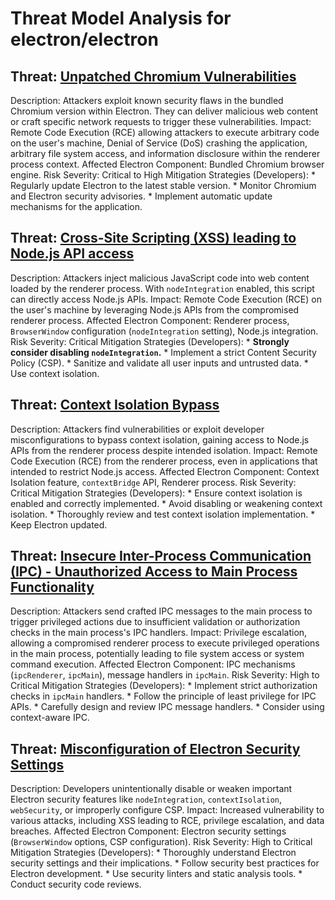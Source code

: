 # Threat Model Analysis for electron/electron

## Threat: [Unpatched Chromium Vulnerabilities](./threats/unpatched_chromium_vulnerabilities.md)

Description: Attackers exploit known security flaws in the bundled Chromium version within Electron. They can deliver malicious web content or craft specific network requests to trigger these vulnerabilities.
Impact: Remote Code Execution (RCE) allowing attackers to execute arbitrary code on the user's machine, Denial of Service (DoS) crashing the application, arbitrary file system access, and information disclosure within the renderer process context.
Affected Electron Component: Bundled Chromium browser engine.
Risk Severity: Critical to High
Mitigation Strategies (Developers):
    * Regularly update Electron to the latest stable version.
    * Monitor Chromium and Electron security advisories.
    * Implement automatic update mechanisms for the application.

## Threat: [Cross-Site Scripting (XSS) leading to Node.js API access](./threats/cross-site_scripting__xss__leading_to_node_js_api_access.md)

Description: Attackers inject malicious JavaScript code into web content loaded by the renderer process. With `nodeIntegration` enabled, this script can directly access Node.js APIs.
Impact: Remote Code Execution (RCE) on the user's machine by leveraging Node.js APIs from the compromised renderer process.
Affected Electron Component: Renderer process, `BrowserWindow` configuration (`nodeIntegration` setting), Node.js integration.
Risk Severity: Critical
Mitigation Strategies (Developers):
    * **Strongly consider disabling `nodeIntegration`.**
    * Implement a strict Content Security Policy (CSP).
    * Sanitize and validate all user inputs and untrusted data.
    * Use context isolation.

## Threat: [Context Isolation Bypass](./threats/context_isolation_bypass.md)

Description: Attackers find vulnerabilities or exploit developer misconfigurations to bypass context isolation, gaining access to Node.js APIs from the renderer process despite intended isolation.
Impact: Remote Code Execution (RCE) from the renderer process, even in applications that intended to restrict Node.js access.
Affected Electron Component: Context Isolation feature, `contextBridge` API, Renderer process.
Risk Severity: Critical
Mitigation Strategies (Developers):
    * Ensure context isolation is enabled and correctly implemented.
    * Avoid disabling or weakening context isolation.
    * Thoroughly review and test context isolation implementation.
    * Keep Electron updated.

## Threat: [Insecure Inter-Process Communication (IPC) - Unauthorized Access to Main Process Functionality](./threats/insecure_inter-process_communication__ipc__-_unauthorized_access_to_main_process_functionality.md)

Description: Attackers send crafted IPC messages to the main process to trigger privileged actions due to insufficient validation or authorization checks in the main process's IPC handlers.
Impact: Privilege escalation, allowing a compromised renderer process to execute privileged operations in the main process, potentially leading to file system access or system command execution.
Affected Electron Component: IPC mechanisms (`ipcRenderer`, `ipcMain`), message handlers in `ipcMain`.
Risk Severity: High to Critical
Mitigation Strategies (Developers):
    * Implement strict authorization checks in `ipcMain` handlers.
    * Follow the principle of least privilege for IPC APIs.
    * Carefully design and review IPC message handlers.
    * Consider using context-aware IPC.

## Threat: [Misconfiguration of Electron Security Settings](./threats/misconfiguration_of_electron_security_settings.md)

Description: Developers unintentionally disable or weaken important Electron security features like `nodeIntegration`, `contextIsolation`, `webSecurity`, or improperly configure CSP.
Impact: Increased vulnerability to various attacks, including XSS leading to RCE, privilege escalation, and data breaches.
Affected Electron Component: Electron security settings (`BrowserWindow` options, CSP configuration).
Risk Severity: High to Critical
Mitigation Strategies (Developers):
    * Thoroughly understand Electron security settings and their implications.
    * Follow security best practices for Electron development.
    * Use security linters and static analysis tools.
    * Conduct security code reviews.

